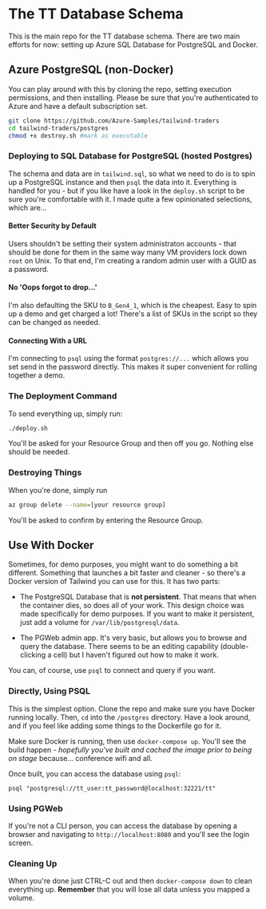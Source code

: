 # The TT Database Schema

This is the main repo for the TT database schema. There are two main efforts for now: setting up Azure SQL Database for PostgreSQL and Docker.

## Azure PostgreSQL (non-Docker)

You can play around with this by cloning the repo, setting execution permissions, and then installing. Please be sure that you're authenticated to Azure and have a default subscription set.

```sh
git clone https://github.com/Azure-Samples/tailwind-traders
cd tailwind-traders/postgres
chmod +x destroy.sh #mark as executable
```

### Deploying to SQL Database for PostgreSQL (hosted Postgres)

The schema and data are in `tailwind.sql`, so what we need to do is to spin up a PostgreSQL instance and then `psql` the data into it. Everything is handled for you - but if you like have a look in the `deploy.sh` script to be sure you're comfortable with it. I made quite a few opinionated selections, which are...

#### Better Security by Default

Users shouldn't be setting their system administraton accounts - that should be done for them in the same way many VM providers lock down `root` on Unix. To that end, I'm creating a random admin user with a GUID as a password.

#### No 'Oops forgot to drop...'

I'm also defaulting the SKU to `B_Gen4_1`, which is the cheapest. Easy to spin up a demo and get charged a lot! There's a list of SKUs in the script so they can be changed as needed.

#### Connecting With a URL

I'm connecting to `psql` using the format `postgres://...` which allows you set send in the password directly. This makes it super convenient for rolling together a demo.

### The Deployment Command

To send everything up, simply run:

```sh
./deploy.sh
```

You'll be asked for your Resource Group and then off you go. Nothing else should be needed.

### Destroying Things

When you're done, simply run

```sh
az group delete --name=[your resource group]
```

You'll be asked to confirm by entering the Resource Group.

## Use With Docker

Sometimes, for demo purposes, you might want to do something a bit different. Something that launches a bit faster and cleaner - so there's a Docker version of Tailwind you can use for this. It has two parts:

- The PostgreSQL Database that is **not persistent**. That means that when the container dies, so does all of your work. This design choice was made specifically for demo purposes. If you want to make it persistent, just add a volume for `/var/lib/postgresql/data`.

- The PGWeb admin app. It's very basic, but allows you to browse and query the database. There seems to be an editing capability (double-clicking a cell) but I haven't figured out how to make it work.

You can, of course, use `psql` to connect and query if you want.

### Directly, Using PSQL

This is the simplest option. Clone the repo and make sure you have Docker running locally. Then, `cd` into the `/postgres` directory. Have a look around, and if you feel like adding some things to the Dockerfile go for it.

Make sure Docker is running, then use `docker-compose up`. You'll see the build happen - _hopefully you've built and cached the image prior to being on stage_ because... conference wifi and all.

Once built, you can access the database using `psql`:

```
psql "postgresql://tt_user:tt_password@localhost:32221/tt"
```

### Using PGWeb

If you're not a CLI person, you can access the database by opening a browser and navigating to `http://localhost:8080` and you'll see the login screen.

### Cleaning Up

When you're done just CTRL-C out and then `docker-compose down` to clean everything up. **Remember** that you will lose all data unless you mapped a volume.
